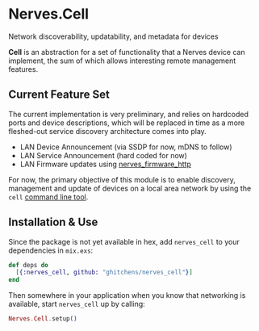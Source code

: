 # Nerves.Cell

Network discoverability, updatability, and metadata for devices

__Cell__ is an abstraction for a set of functionality that a Nerves device can
implement, the sum of which allows interesting remote management features.

## Current Feature Set

The current implementation is very preliminary, and relies on hardcoded ports
and device descriptions, which will be replaced in time as a more fleshed-out
service discovery architecture comes into play.

- LAN Device Announcement (via SSDP for now, mDNS to follow)
- LAN Service Announcement (hard coded for now)
- LAN Firmware updates using [nerves_firmware_http](https://github.com/nerves-project/nerves_firmware_http)

For now, the primary objective of this module is to enable discovery,
management and update of devices on a local area network by using the `cell`
[command line tool](https://github.com/nerves-project/nerves_cli_cell).

## Installation & Use

Since the package is not yet available in hex, add `nerves_cell` to your dependencies in `mix.exs`:

```elixir
def deps do
  [{:nerves_cell, github: "ghitchens/nerves_cell"}]
end
```

Then somewhere in your application when you know that networking is available, start `nerves_cell` up by calling:

```elixir
Nerves.Cell.setup()
```

